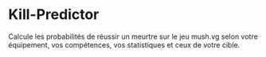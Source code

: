 # Kill-Predictor
Calcule les probabilités de réussir un meurtre sur le jeu mush.vg selon votre équipement, vos compétences, vos statistiques et ceux de votre cible.
